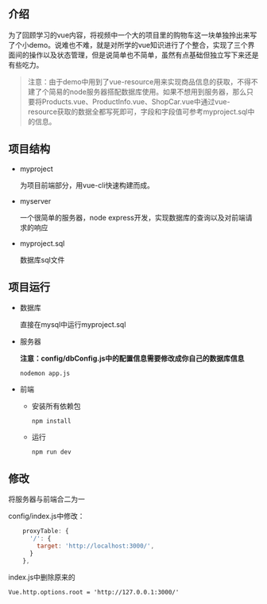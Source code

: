 ## 介绍

为了回顾学习的vue内容，将视频中一个大的项目里的购物车这一块单独拎出来写了个小demo。说难也不难，就是对所学的vue知识进行了个整合，实现了三个界面间的操作以及状态管理，但是说简单也不简单，虽然有点基础但独立写下来还是有些吃力。

>注意：由于demo中用到了vue-resource用来实现商品信息的获取，不得不建了个简易的node服务器搭配数据库使用。如果不想用到服务器，那么只要将Products.vue、ProductInfo.vue、ShopCar.vue中通过vue-resource获取的数据全都写死即可，字段和字段值可参考myproject.sql中的信息。

## 项目结构
+ myproject
  
  为项目前端部分，用vue-cli快速构建而成。

+ myserver

  一个很简单的服务器，node express开发，实现数据库的查询以及对前端请求的响应

+ myproject.sql

  数据库sql文件

## 项目运行
+ 数据库
 
  直接在mysql中运行myproject.sql

+ 服务器

  **注意：config/dbConfig.js中的配置信息需要修改成你自己的数据库信息**
  
  `nodemon app.js`
  
+ 前端

  - 安装所有依赖包

    `npm install`

  - 运行
  
    `npm run dev`


## 修改

将服务器与前端合二为一

config/index.js中修改：

```javascript
    proxyTable: { 
      '/': {
        target: 'http://localhost:3000/',
      }
    },
```

index.js中删除原来的

`Vue.http.options.root = 'http://127.0.0.1:3000/'`

